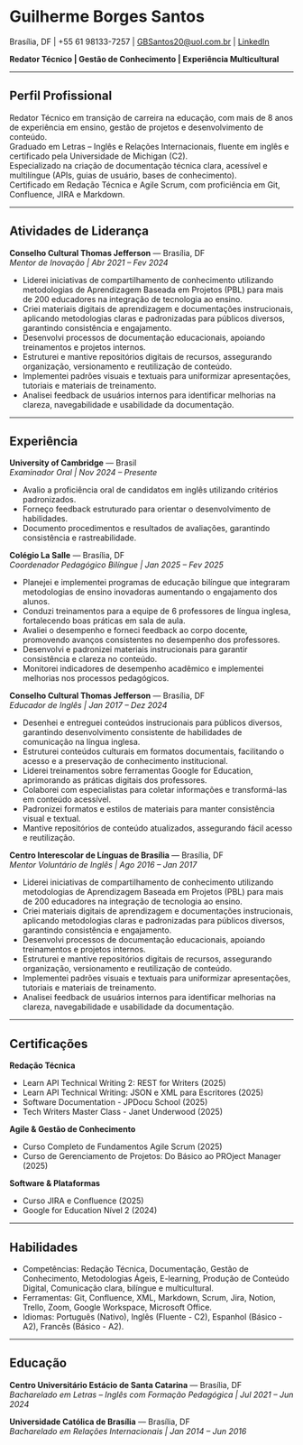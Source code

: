 # Guilherme Borges Santos

Brasília, DF | +55 61 98133-7257 | [GBSantos20@uol.com.br](mailto:GBSantos20@uol.com.br) | [LinkedIn](https://www.linkedin.com/in/guilhermeborsan)

**Redator Técnico | Gestão de Conhecimento | Experiência Multicultural**

---

## Perfil Profissional
Redator Técnico em transição de carreira na educação, com mais de 8 anos de experiência em ensino, gestão de projetos e desenvolvimento de conteúdo.  
Graduado em Letras – Inglês e Relações Internacionais, fluente em inglês e certificado pela Universidade de Michigan (C2).  
Especializado na criação de documentação técnica clara, acessível e multilíngue (APIs, guias de usuário, bases de conhecimento).  
Certificado em Redação Técnica e Agile Scrum, com proficiência em Git, Confluence, JIRA e Markdown.

---

## Atividades de Liderança

**Conselho Cultural Thomas Jefferson** — Brasília, DF  
*Mentor de Inovação | Abr 2021 – Fev 2024*  
- Liderei iniciativas de compartilhamento de conhecimento utilizando metodologias de Aprendizagem Baseada em Projetos (PBL) para mais de 200 educadores na integração de tecnologia ao ensino.
- Criei materiais digitais de aprendizagem e documentações instrucionais, aplicando metodologias claras e padronizadas para públicos diversos, garantindo consistência e engajamento.
- Desenvolvi processos de documentação educacionais, apoiando treinamentos e projetos internos.
- Estruturei e mantive repositórios digitais de recursos, assegurando organização, versionamento e reutilização de conteúdo.
- Implementei padrões visuais e textuais para uniformizar apresentações, tutoriais e materiais de treinamento.
- Analisei feedback de usuários internos para identificar melhorias na clareza, navegabilidade e usabilidade da documentação.

---

## Experiência

**University of Cambridge** — Brasil  
*Examinador Oral | Nov 2024 – Presente*  
- Avalio a proficiência oral de candidatos em inglês utilizando critérios padronizados.  
- Forneço feedback estruturado para orientar o desenvolvimento de habilidades.  
- Documento procedimentos e resultados de avaliações, garantindo consistência e rastreabilidade.  

**Colégio La Salle** — Brasília, DF  
*Coordenador Pedagógico Bilíngue | Jan 2025 – Fev 2025*  
- Planejei e implementei programas de educação bilíngue que integraram metodologias de ensino inovadoras aumentando o engajamento dos alunos.
- Conduzi treinamentos para a equipe de 6 professores de língua inglesa, fortalecendo boas práticas em sala de aula.
- Avaliei o desempenho e forneci feedback ao corpo docente, promovendo avanços consistentes no desempenho dos professores.
- Desenvolvi e padronizei materiais instrucionais para garantir consistência e clareza no conteúdo.
- Monitorei indicadores de desempenho acadêmico e implementei melhorias nos processos pedagógicos.

**Conselho Cultural Thomas Jefferson** — Brasília, DF  
*Educador de Inglês | Jan 2017 – Dez 2024*  
- Desenhei e entreguei conteúdos instrucionais para públicos diversos, garantindo desenvolvimento consistente de habilidades de comunicação na língua inglesa.
- Estruturei conteúdos culturais em formatos documentais, facilitando o acesso e a preservação de conhecimento institucional.
- Liderei treinamentos sobre ferramentas Google for Education, aprimorando as práticas digitais dos professores.
- Colaborei com especialistas para coletar informações e transformá-las em conteúdo acessível.
- Padronizei formatos e estilos de materiais para manter consistência visual e textual.
- Mantive repositórios de conteúdo atualizados, assegurando fácil acesso e reutilização.

**Centro Interescolar de Línguas de Brasília** — Brasília, DF  
*Mentor Voluntário de Inglês | Ago 2016 – Jan 2017*  
- Liderei iniciativas de compartilhamento de conhecimento utilizando metodologias de Aprendizagem Baseada em Projetos (PBL) para mais de 200 educadores na integração de tecnologia ao ensino.
- Criei materiais digitais de aprendizagem e documentações instrucionais, aplicando metodologias claras e padronizadas para públicos diversos, garantindo consistência e engajamento.
- Desenvolvi processos de documentação educacionais, apoiando treinamentos e projetos internos.
- Estruturei e mantive repositórios digitais de recursos, assegurando organização, versionamento e reutilização de conteúdo.
- Implementei padrões visuais e textuais para uniformizar apresentações, tutoriais e materiais de treinamento.
- Analisei feedback de usuários internos para identificar melhorias na clareza, navegabilidade e usabilidade da documentação.

---

## Certificações

**Redação Técnica**  
- Learn API Technical Writing 2: REST for Writers (2025)  
- Learn API Technical Writing: JSON e XML para Escritores (2025)  
- Software Documentation - JPDocu School (2025)  
- Tech Writers Master Class - Janet Underwood (2025)

**Agile & Gestão de Conhecimento**  
- Curso Completo de Fundamentos Agile Scrum (2025)  
- Curso de Gerenciamento de Projetos: Do Básico ao PROject Manager (2025)

**Software & Plataformas**  
- Curso JIRA e Confluence (2025)  
- Google for Education Nível 2 (2024)

---
## Habilidades

- Competências: Redação Técnica, Documentação, Gestão de Conhecimento, Metodologias Ágeis, E-learning, Produção de Conteúdo Digital, Comunicação clara, bilíngue e multicultural.
- Ferramentas: Git, Confluence, XML, Markdown, Scrum, Jira, Notion, Trello, Zoom, Google Workspace, Microsoft Office.
- Idiomas: Português (Nativo), Inglês (Fluente - C2), Espanhol (Básico - A2), Francês (Básico - A2).
---

## Educação

**Centro Universitário Estácio de Santa Catarina** — Brasília, DF  
*Bacharelado em Letras – Inglês com Formação Pedagógica | Jul 2021 – Jun 2024*

**Universidade Católica de Brasília** — Brasília, DF  
*Bacharelado em Relações Internacionais | Jan 2014 – Jun 2016*
